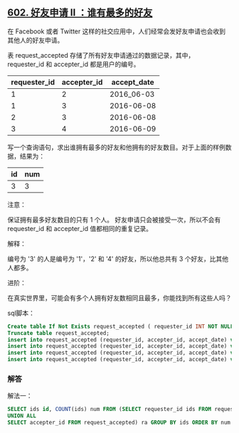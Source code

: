 ## [602. 好友申请 II ：谁有最多的好友](https://leetcode-cn.com/problems/friend-requests-ii-who-has-the-most-friends/)

在 Facebook 或者 Twitter 这样的社交应用中，人们经常会发好友申请也会收到其他人的好友申请。

表 request_accepted 存储了所有好友申请通过的数据记录，其中， requester_id 和 accepter_id 都是用户的编号。

| requester_id | accepter_id | accept_date |
| ------------ | ----------- | ----------- |
| 1            | 2           | 2016_06-03  |
| 1            | 3           | 2016-06-08  |
| 2            | 3           | 2016-06-08  |
| 3            | 4           | 2016-06-09  |
写一个查询语句，求出谁拥有最多的好友和他拥有的好友数目。对于上面的样例数据，结果为：

| id   | num  |
| ---- | ---- |
| 3    | 3    |
注意：

保证拥有最多好友数目的只有 1 个人。
好友申请只会被接受一次，所以不会有 requester_id 和 accepter_id 值都相同的重复记录。


解释：

编号为 '3' 的人是编号为 '1'，'2' 和 '4' 的好友，所以他总共有 3 个好友，比其他人都多。

进阶：

在真实世界里，可能会有多个人拥有好友数相同且最多，你能找到所有这些人吗？

sql脚本：

```sql
Create table If Not Exists request_accepted ( requester_id INT NOT NULL, accepter_id INT NULL, accept_date DATE NULL);
Truncate table request_accepted;
insert into request_accepted (requester_id, accepter_id, accept_date) values (1, 2, '2016/06/03');
insert into request_accepted (requester_id, accepter_id, accept_date) values (1, 3, '2016/06/08');
insert into request_accepted (requester_id, accepter_id, accept_date) values (2, 3, '2016/06/08');
insert into request_accepted (requester_id, accepter_id, accept_date) values (3, 4, '2016/06/09');
```

### 解答

解法一：

```sql
SELECT ids id, COUNT(ids) num FROM (SELECT requester_id ids FROM request_accepted
UNION ALL
SELECT accepter_id FROM request_accepted) ra GROUP BY ids ORDER BY num DESC LIMIT 1;
```

